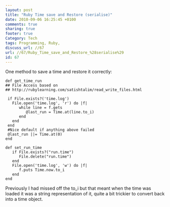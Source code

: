 ```yaml
---
layout: post
title: "Ruby Time save and Restore (serialise)"
date: 2010-09-06 16:25:45 +0100 
comments: true
sharing: true
footer: true
Category: Tech
tags: Programming, Ruby,
discuss_url: //67
url: //67/Ruby_Time_save_and_Restore_%28serialise%29
id: 67
---
```

One method to save a time and restore it correctly:

    def get_time_run
    ## File Access based on
    ## http://rubylearning.com/satishtalim/read_write_files.html
 
     if File.exists?('time.log') 
       File.open('time.log', 'r') do |f|  
          while line = f.gets  
             @last_run = Time.at(line.to_i)
          end  
       end 
     end
     #Nice default if anything above failed
     @last_run ||= Time.at(0) 
    end

    def set_run_time
       if File.exists?("run.time")
          File.delete("run.time")
       end
       File.open('time.log', 'w') do |f|  
          f.puts Time.now.to_i  
       end  
    end

Previously I had missed off the to_i but that meant when the time was loaded it was a string representation of it, quite a bit trickier to convert back into a time object.
